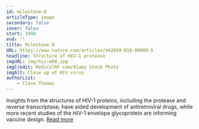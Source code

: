 ```yaml
---
id: milestone-8
articleType: image
secondary: false
inner: false
start: 1989
end: ''
title: Milestone 8
URL: https://www.nature.com/articles/d42859-018-00009-5
headline: Structure of HIV-1 protease
imgURL: img/hiv-m08.jpg
imgCredit: MedicalRF.com/Alamy Stock Photo
imgAlt: Close up of HIV virus
authorList:
    - Clare Thomas
---
```

Insights from the structures of HIV-1 proteins, including the protease and reverse transcriptase, have aided development of antiretroviral drugs, while more recent studies of the HIV-1 envelope glycoprotein are informing vaccine design. <a href="https://www.nature.com/articles/d42859-018-00009-5">Read more</a>